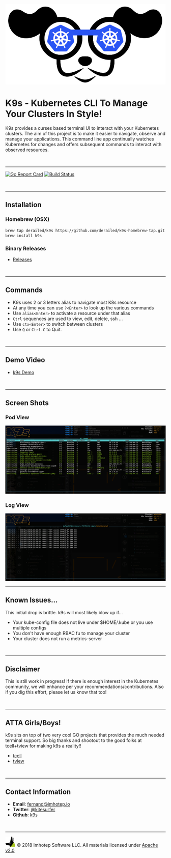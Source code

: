 <img src="assets/k9s.png">

# K9s - Kubernetes CLI To Manage Your Clusters In Style!

K9s provides a curses based terminal UI to interact with your Kubernetes clusters.
The aim of this project is to make it easier to navigate, observe and manage
your applications. This command line app continually watches Kubernetes
for changes and offers subsequent commands to interact with observed resources.


<br/>

---

[![Go Report Card](https://goreportcard.com/badge/github.com/derailed/k9s)](https://goreportcard.com/report/github.com/derailed/k9s)
[![Build Status](https://travis-ci.com/derailed/k9s.svg?branch=master)](https://travis-ci.com/derailed/k9s)


<br/>

---
## Installation

### Homebrew (OSX)

```shell
brew tap derailed/k9s https://github.com/derailed/k9s-homebrew-tap.git
brew install k9s
```

### Binary Releases

- [Releases](https://github.com/derailed/k9s/releases)


<br/>

---
## Commands

+ K9s uses 2 or 3 letters alias to navigate most K8s resource
+ At any time you can use `?<Enter>` to look up the various commands
+ Use `alias<Enter>` to activate a resource under that alias
+ `Ctrl` sequences are used to view, edit, delete, ssh ...
+ Use `ctx<Enter>` to switch between clusters
+ Use `Q` or `Ctrl-C` to Quit.

<br/>

---
## Demo Video

+ [k9s Demo](https://youtu.be/k7zseUhaXeU)


<br/>

---
## Screen Shots

### Pod View

<img src="assets/screen_1.png">

### Log View

<img src="assets/screen_2.png">

<br/>

---
## Known Issues...

This initial drop is brittle. k9s will most likely blow up if...

+ Your kube-config file does not live under $HOME/.kube or you use multiple configs
+ You don't have enough RBAC fu to manage your cluster
+ Your cluster does not run a metrics-server

<br/>

---
## Disclaimer

This is still work in progress! If there is enough interest in the Kubernetes
community, we will enhance per your recommendations/contributions. Also if you
dig this effort, please let us know that too!

<br/>

---
## ATTA Girls/Boys!

k9s sits on top of two very cool GO projects that provides the much needed terminal
support. So big thanks and shootout to the good folks at tcell+tview for
making k9s a reality!!

+ [tcell](https://github.com/gdamore/tcell)
+ [tview](https://github.com/rivo/tview)


<br/>

---
## Contact Information

+ **Email**:   fernand@imhotep.io
+ **Twitter**: [@kitesurfer](https://twitter.com/kitesurfer?lang=en)
+ **Github**:  [k9s](https://github.com/derailed/k9s)
<br/>

---
<img src="assets/imhotep_logo.png" width="32" height="auto"/> © 2018 Imhotep Software LLC.
All materials licensed under [Apache v2.0](http://www.apache.org/licenses/LICENSE-2.0)